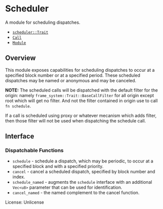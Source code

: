 # Scheduler
A module for scheduling dispatches.

- [`scheduler::Trait`](./trait.Trait.html)
- [`Call`](./enum.Call.html)
- [`Module`](./struct.Module.html)

## Overview

This module exposes capabilities for scheduling dispatches to occur at a
specified block number or at a specified period. These scheduled dispatches
may be named or anonymous and may be canceled.

**NOTE:** The scheduled calls will be dispatched with the default filter
for the origin: namely `frame_system::Trait::BaseCallFilter` for all origin
except root which will get no filter. And not the filter contained in origin
use to call `fn schedule`.

If a call is scheduled using proxy or whatever mecanism which adds filter,
then those filter will not be used when dispatching the schedule call.

## Interface

### Dispatchable Functions

* `schedule` - schedule a dispatch, which may be periodic, to occur at a
  specified block and with a specified priority.
* `cancel` - cancel a scheduled dispatch, specified by block number and
  index.
* `schedule_named` - augments the `schedule` interface with an additional
  `Vec<u8>` parameter that can be used for identification.
* `cancel_named` - the named complement to the cancel function.

License: Unlicense